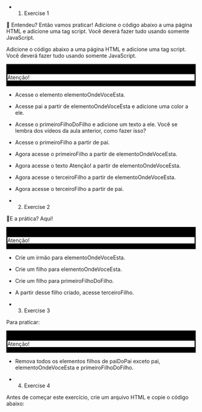 * 1) Exercise 1

🚀 Entendeu? Então vamos praticar! Adicione o código abaixo a uma página HTML e adicione uma tag script. Você deverá fazer tudo usando somente JavaScript.

Adicione o código abaixo a uma página HTML e adicione uma tag script. Você deverá fazer tudo usando somente JavaScript.

<main id="paiDoPai">
  <section id="pai">
    <section id="primeiroFilho"></section>
    <section id="elementoOndeVoceEsta">
      <section id="primeiroFilhoDoFilho"></section>
      <section id="segundoEUltimoFilhoDoFilho"></section>
    </section>
    Atenção!
    <section id="terceiroFilho"></section>
    <section id="quartoEUltimoFilho"></section>
  </section>
</main>

* Acesse o elemento elementoOndeVoceEsta.
* Acesse pai a partir de elementoOndeVoceEsta e adicione uma color a ele.
* Acesse o primeiroFilhoDoFilho e adicione um texto a ele. Você se lembra dos vídeos da aula anterior, como fazer isso?
* Acesse o primeiroFilho a partir de pai.
* Agora acesse o primeiroFilho a partir de elementoOndeVoceEsta.
* Agora acesse o texto Atenção! a partir de elementoOndeVoceEsta.
* Agora acesse o terceiroFilho a partir de elementoOndeVoceEsta.
* Agora acesse o terceiroFilho a partir de pai.

* 2) Exercise 2

🚀E a prática? Aqui!

<main id="paiDoPai">
  <section id="pai">
    <section id="primeiroFilho"></section>
    <section id="elementoOndeVoceEsta">
      <section id="primeiroFilhoDoFilho"></section>
      <section id="segundoEUltimoFilhoDoFilho"></section>
    </section>
    Atenção!
    <section id="terceiroFilho"></section>
    <section id="quartoEUltimoFilho"></section>
  </section>
</main>

* Crie um irmão para elementoOndeVoceEsta.
* Crie um filho para elementoOndeVoceEsta.
* Crie um filho para primeiroFilhoDoFilho.
* A partir desse filho criado, acesse terceiroFilho.

* 3) Exercise 3

Para praticar:

<main id="paiDoPai">
  <section id="pai">
    <section id="primeiroFilho"></section>
    <section id="elementoOndeVoceEsta">
      <section id="primeiroFilhoDoFilho"></section>
      <section id="segundoEUltimoFilhoDoFilho"></section>
    </section>
    Atenção!
    <section id="terceiroFilho"></section>
    <section id="quartoEUltimoFilho"></section>
  </section>
</main>

* Remova todos os elementos filhos de paiDoPai exceto pai, elementoOndeVoceEsta e primeiroFilhoDoFilho.

* 4) Exercise 4

Antes de começar este exercício, crie um arquivo HTML e copie o código abaixo:

<!DOCTYPE html>
<html>
  <head>
    <meta charset="UTF-8" />
    <meta name="viewport" content="width=device-width" />
    <title>Exercício</title>
    <style>
      section {
        border-color: black;
        border-style: solid;
      }

      .title {
        text-align: center;
      }

      .main-content {
        background-color: yellow;
      }

      .main-content .center-content {
        background-color: red;
        width: 50%;
        margin-left: auto;
        margin-right: auto;
      }

      .main-content .center-content p {
        font-style: italic;
      }

      .main-content .left-content {
        background-color: green;
        width: 60%;
        margin-left: 0;
        margin-right: auto;
      }

      .main-content .left-content .small-image {
        display: block;
        margin-left: auto;
        margin-right: auto;
        border-radius: 100%;
      }

      .main-content .right-content {
        background-color: blue;
        width: 60%;
        margin-left: auto;
        margin-right: 0;
      }

      .main-content .description {
        text-align: center;
      }
    </style>
  </head>
  <body>
    <script>
      // COLOQUE SEU CÓDIGO AQUI
    </script>
  </body>
</html>

O objetivo desses exercícios é colocar em prática o seu conhecimento sobre DOM. Por isso, você deve fazer os exercícios utilizando apenas código JavaScript, o qual deve ser inserido entre as tags <script> e </script>.

Comece criando algumas coisas:

* Adicione a tag h1 com o texto Exercício - JavaScript DOM como filho da tag body;
* Adicione a tag main com a classe main-content como filho da tag body;
* Adicione a tag section com a classe center-content como filho da tag main criada no passo 2;
* Adicione a tag p como filho do section criado no passo 3 e coloque algum texto;
* Adicione a tag section com a classe left-content como filho da tag main criada no passo 2;
* Adicione a tag section com a classe right-content como filho da tag main criada no passo 2;
* Adicione uma imagem com src configurado para o valor https://picsum.photos/200 e classe small-image. Esse elemento deve ser filho do section criado no passo 5;
* Adicione uma lista não ordenada com os valores de 1 a 10 por extenso, ou seja, um, dois, três, … como valores da lista. Essa lista deve ser filha do section criado no passo 6;
* Adicione 3 tags h3, todas sendo filhas do main criado no passo 2.

Agora que você criou muita coisa, vamos fazer algumas alterações e remoções:

* Adicione a classe title na tag h1 criada;
* Adicione a classe description nas 3 tags h3 criadas;
* Remova a section criado no passo 5 (aquele que possui a classe left-content). Utilize a função .removeChild();
* Centralize a section criado no passo 6 (aquele que possui a classe right-content). Dica: para centralizar, basta configurar o margin-right: auto da section;
* Troque a cor de fundo do elemento pai da section criada no passo 3 (aquela que possui a classe center-content) para a cor verde;
* Remova os dois últimos elementos (nove e dez) da lista criada no passo 8.